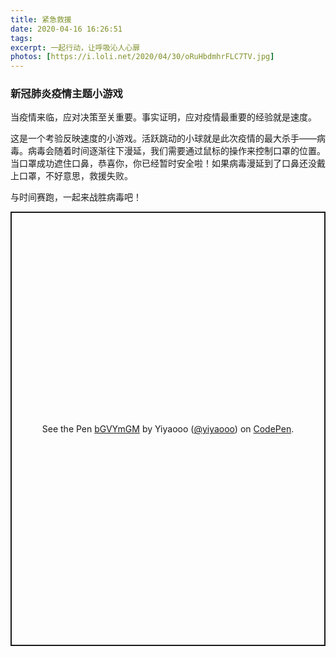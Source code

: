 ```yaml
---
title: 紧急救援
date: 2020-04-16 16:26:51
tags:
excerpt: 一起行动，让呼吸沁人心扉
photos: [https://i.loli.net/2020/04/30/oRuHbdmhrFLC7TV.jpg]
---
```

### 新冠肺炎疫情主题小游戏

当疫情来临，应对决策至关重要。事实证明，应对疫情最重要的经验就是速度。

这是一个考验反映速度的小游戏。活跃跳动的小球就是此次疫情的最大杀手——病毒。病毒会随着时间逐渐往下漫延，我们需要通过鼠标的操作来控制口罩的位置。当口罩成功遮住口鼻，恭喜你，你已经暂时安全啦！如果病毒漫延到了口鼻还没戴上口罩，不好意思，救援失败。

与时间赛跑，一起来战胜病毒吧！

<p class="codepen" data-height="695" data-theme-id="light" data-default-tab="result" data-user="yiyaooo" data-slug-hash="bGVYmGM" style="height: 695px; box-sizing: border-box; display: flex; align-items: center; justify-content: center; border: 2px solid; margin: 1em 0; padding: 1em;" data-pen-title="bGVYmGM">
  <span>See the Pen <a href="https://codepen.io/yiyaooo/pen/bGVYmGM">
  bGVYmGM</a> by Yiyaooo (<a href="https://codepen.io/yiyaooo">@yiyaooo</a>)
  on <a href="https://codepen.io">CodePen</a>.</span>
</p>
<script async src="https://static.codepen.io/assets/embed/ei.js"></script>